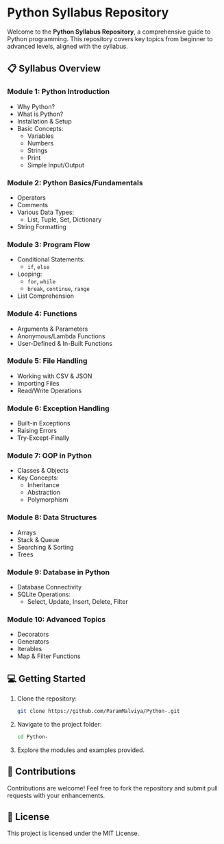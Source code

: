 # Python Syllabus Repository

Welcome to the **Python Syllabus Repository**, a comprehensive guide to Python programming. This repository covers key topics from beginner to advanced levels, aligned with the syllabus.

## 📋 Syllabus Overview

### **Module 1: Python Introduction**
- Why Python?
- What is Python?
- Installation & Setup
- Basic Concepts:
  - Variables
  - Numbers
  - Strings
  - Print
  - Simple Input/Output

### **Module 2: Python Basics/Fundamentals**
- Operators
- Comments
- Various Data Types:
  - List, Tuple, Set, Dictionary
- String Formatting

### **Module 3: Program Flow**
- Conditional Statements:
  - `if`, `else`
- Looping:
  - `for`, `while`
  - `break`, `continue`, `range`
- List Comprehension

### **Module 4: Functions**
- Arguments & Parameters
- Anonymous/Lambda Functions
- User-Defined & In-Built Functions

### **Module 5: File Handling**
- Working with CSV & JSON
- Importing Files
- Read/Write Operations

### **Module 6: Exception Handling**
- Built-in Exceptions
- Raising Errors
- Try-Except-Finally

### **Module 7: OOP in Python**
- Classes & Objects
- Key Concepts:
  - Inheritance
  - Abstraction
  - Polymorphism

### **Module 8: Data Structures**
- Arrays
- Stack & Queue
- Searching & Sorting
- Trees

### **Module 9: Database in Python**
- Database Connectivity
- SQLite Operations:
  - Select, Update, Insert, Delete, Filter

### **Module 10: Advanced Topics**
- Decorators
- Generators
- Iterables
- Map & Filter Functions

## 💻 Getting Started

1. Clone the repository:  
   ```bash
   git clone https://github.com/ParamMalviya/Python-.git
   ```

2. Navigate to the project folder:  
   ```bash
   cd Python-
   ```

3. Explore the modules and examples provided.  

## 🤝 Contributions

Contributions are welcome! Feel free to fork the repository and submit pull requests with your enhancements.

## 📜 License

This project is licensed under the MIT License.
